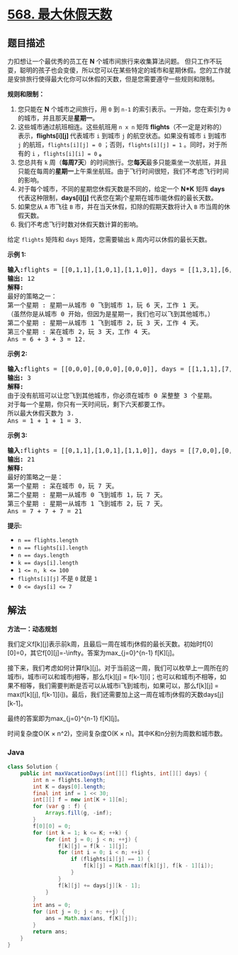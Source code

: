 # [568. 最大休假天数](https://leetcode.cn/problems/maximum-vacation-days)

## 题目描述

<p>力扣想让一个最优秀的员工在 <strong>N</strong> 个城市间旅行来收集算法问题。 但只工作不玩耍，聪明的孩子也会变傻，所以您可以在某些特定的城市和星期休假。您的工作就是安排旅行使得最大化你可以休假的天数，但是您需要遵守一些规则和限制。</p>

<p><strong>规则和限制：</strong></p>

<ol>
	<li>您只能在 <strong>N</strong> 个城市之间旅行，用 <code>0</code> 到 <code>n-1</code> 的索引表示。一开始，您在索引为 <code>0</code> 的城市，并且那天是<strong>星期一</strong>。</li>
	<li>这些城市通过航班相连。这些航班用&nbsp;<code>n x n</code>&nbsp;矩阵<strong> flights</strong>（不一定是对称的）表示，<strong>flights[i][j] </strong>代表城市 <code>i</code> 到城市 <code>j</code> 的航空状态。如果没有城市 <code>i</code> 到城市 <code>j</code> 的航班，<code>flights[i][j] = 0</code>&nbsp;；否则，<code>flights[i][j] = 1</code>&nbsp;。同时，对于所有的 <code>i</code> ，<code>flights[i][i] = 0</code>&nbsp;<strong>。</strong></li>
	<li>您总共有 <code>k</code>&nbsp;周（<strong>每周7天</strong>）的时间旅行。您<strong>每天</strong>最多只能乘坐一次航班，并且只能在每周的<strong>星期一</strong>上午乘坐航班。由于飞行时间很短，我们不考虑飞行时间的影响。</li>
	<li>对于每个城市，不同的星期您休假天数是不同的，给定一个 <strong>N*K</strong> 矩阵 <strong>days</strong> 代表这种限制，<strong>days[i][j] </strong>代表您在第j个星期在城市i能休假的最长天数。</li>
	<li>如果您从 <code>A</code> 市飞往 <code>B</code> 市，并在当天休假，扣除的假期天数将计入 <code>B</code> 市当周的休假天数。</li>
	<li>我们不考虑飞行时数对休假天数计算的影响。</li>
</ol>

<p>给定 <code>flights</code> 矩阵和 <code>days</code> 矩阵，您需要输出 <code>k</code>&nbsp;周内可以休假的最长天数。</p>

<p><strong>示例 1:</strong></p>

<pre>
<strong>输入:</strong>flights = [[0,1,1],[1,0,1],[1,1,0]], days = [[1,3,1],[6,0,3],[3,3,3]]
<strong>输出:</strong> 12
<strong>解释:</strong> 
最好的策略之一：
第一个星期 : 星期一从城市 0 飞到城市 1，玩 6 天，工作 1 天。 
（虽然你是从城市 0 开始，但因为是星期一，我们也可以飞到其他城市。） 
第二个星期 : 星期一从城市 1 飞到城市 2，玩 3 天，工作 4 天。
第三个星期 : 呆在城市 2，玩 3 天，工作 4 天。
Ans = 6 + 3 + 3 = 12. 
</pre>

<p><strong>示例 2:</strong></p>

<pre>
<strong>输入:</strong>flights = [[0,0,0],[0,0,0],[0,0,0]], days = [[1,1,1],[7,7,7],[7,7,7]]
<strong>输出:</strong> 3
<strong>解释:</strong> 
由于没有航班可以让您飞到其他城市，你必须在城市 0 呆整整 3 个星期。 
对于每一个星期，你只有一天时间玩，剩下六天都要工作。 
所以最大休假天数为 3.
Ans = 1 + 1 + 1 = 3. 
</pre>

<p><strong>示例 3:</strong></p>

<pre>
<strong>输入:</strong>flights = [[0,1,1],[1,0,1],[1,1,0]], days = [[7,0,0],[0,7,0],[0,0,7]]
<strong>输出:</strong> 21
<strong>解释:</strong>
最好的策略之一是：
第一个星期 : 呆在城市 0，玩 7 天。 
第二个星期 : 星期一从城市 0 飞到城市 1，玩 7 天。
第三个星期 : 星期一从城市 1 飞到城市 2，玩 7 天。
Ans = 7 + 7 + 7 = 21
</pre>

<p><strong>提示:</strong></p>

<ul>
	<li><code>n == flights.length</code></li>
	<li><code>n == flights[i].length</code></li>
	<li><code>n == days.length</code></li>
	<li><code>k == days[i].length</code></li>
	<li><code>1 &lt;= n, k &lt;= 100</code></li>
	<li><code>flights[i][j]</code>&nbsp;不是&nbsp;<code>0</code>&nbsp;就是&nbsp;<code>1</code></li>
	<li><code>0 &lt;= days[i] &lt;= 7</code></li>
</ul>

## 解法

**方法一：动态规划**

我们定义f[k][j]表示前k周，且最后一周在城市j休假的最长天数。初始时f[0][0]=0，其它f[0][j]=-\infty。答案为max_{j=0}^{n-1} f[K][j]。

接下来，我们考虑如何计算f[k][j]。对于当前这一周，我们可以枚举上一周所在的城市i，城市i可以和城市j相等，那么f[k][j] = f[k-1][i]；也可以和城市j不相等，如果不相等，我们需要判断是否可以从城市i飞到城市j，如果可以，那么f[k][j] = max(f[k][j], f[k-1][i])。最后，我们还需要加上这一周在城市j休假的天数days[j][k-1]。

最终的答案即为max_{j=0}^{n-1} f[K][j]。

时间复杂度O(K × n^2)，空间复杂度O(K × n)。其中K和n分别为周数和城市数。

### **Java**

```java
class Solution {
    public int maxVacationDays(int[][] flights, int[][] days) {
        int n = flights.length;
        int K = days[0].length;
        final int inf = 1 << 30;
        int[][] f = new int[K + 1][n];
        for (var g : f) {
            Arrays.fill(g, -inf);
        }
        f[0][0] = 0;
        for (int k = 1; k <= K; ++k) {
            for (int j = 0; j < n; ++j) {
                f[k][j] = f[k - 1][j];
                for (int i = 0; i < n; ++i) {
                    if (flights[i][j] == 1) {
                        f[k][j] = Math.max(f[k][j], f[k - 1][i]);
                    }
                }
                f[k][j] += days[j][k - 1];
            }
        }
        int ans = 0;
        for (int j = 0; j < n; ++j) {
            ans = Math.max(ans, f[K][j]);
        }
        return ans;
    }
}
```
